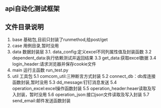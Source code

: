 ## api自动化测试框架

## 文件目录说明
1. base 基础包,目前只封装了runmethod,给post/get
2. case 用例目录,暂时没用
3. data 数据封装层
 3.1. data_config:定义excel不同列属性值及封装函数
 3.2 dependent_data:执行依赖测试并返回结果
 3.3 get_data:获取excel数据
 3.4 login_header:请求浏览器并保存cookie文件
4. main 运行主函数  run_test.py
5. util 工具包
 5.1 comcom_util:三种断言方式封装
 5.2 connect_db：db库连接函数封装,暂时没用
 5.3 dd_message:钉钉消息发送
 5.4 operation_excel:excel操作函数封装
 5.5 operation_header:heaer读取及写入封装，暂时没用
 5.6 operation_json:接口json文件读取及写入封装
 5.7 send_email:邮件发送函数封装

